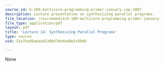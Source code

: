 ```yaml
---
course_id: 6-189-multicore-programming-primer-january-iap-2007
description: Lecture presentation on synthesizing parallel programs.
file_location: /coursemedia/6-189-multicore-programming-primer-january-iap-2007/21a7bad6aeead13d6d70e4ad8e2c6940_lec14bluespec.pdf
file_type: application/pdf
layout: pdf
title: 'Lecture 14: Synthesizing Parallel Programs'
type: course
uid: 21a7bad6aeead13d6d70e4ad8e2c6940

---
```

None